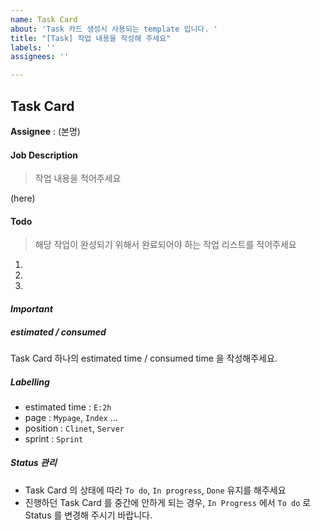 ```yaml
---
name: Task Card
about: 'Task 카드 생성시 사용되는 template 입니다. '
title: "[Task] 작업 내용을 작성해 주세요"
labels: ''
assignees: ''

---
```


## Task Card 

**Assignee** : (본명)

#### Job Description
>  작업 내용을 적어주세요

(here)

#### Todo 
>  해당 작업이 완성되기 위해서 완료되어야 하는 작업 리스트를 적어주세요 

1. 
2. 
3.  

#### *Important*

##### estimated / consumed 

Task Card 하나의 estimated time / consumed time 을 작성해주세요.

##### Labelling

- estimated time :  `E:2h` 
- page : `Mypage`, `Index` ...
- position : `Clinet`, `Server` 
- sprint : `Sprint`

##### Status 관리

- Task Card 의 상태에 따라  `To do`,  `In progress`, `Done` 유지를 해주세요
- 진행하던 Task Card 를 중간에 안하게 되는 경우, `In Progress` 에서 `To do` 로 Status 를 변경해 주시기 바랍니다.
